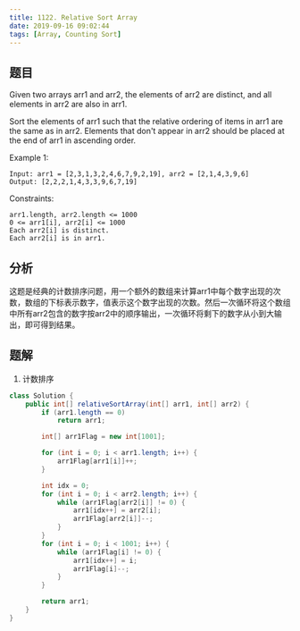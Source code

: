 ```yaml
---
title: 1122. Relative Sort Array
date: 2019-09-16 09:02:44
tags: [Array, Counting Sort]
---
```


## 题目

Given two arrays arr1 and arr2, the elements of arr2 are distinct, and all elements in arr2 are also in arr1.

Sort the elements of arr1 such that the relative ordering of items in arr1 are the same as in arr2.  Elements that don't appear in arr2 should be placed at the end of arr1 in ascending order.

Example 1:

``` example
Input: arr1 = [2,3,1,3,2,4,6,7,9,2,19], arr2 = [2,1,4,3,9,6]
Output: [2,2,2,1,4,3,3,9,6,7,19]
```

Constraints:

``` note
arr1.length, arr2.length <= 1000
0 <= arr1[i], arr2[i] <= 1000
Each arr2[i] is distinct.
Each arr2[i] is in arr1.
```

## 分析

这题是经典的计数排序问题，用一个额外的数组来计算arr1中每个数字出现的次数，数组的下标表示数字，值表示这个数字出现的次数。然后一次循环将这个数组中所有arr2包含的数字按arr2中的顺序输出，一次循环将剩下的数字从小到大输出，即可得到结果。

## 题解

1. 计数排序

``` java
class Solution {
    public int[] relativeSortArray(int[] arr1, int[] arr2) {
        if (arr1.length == 0)
            return arr1;

        int[] arr1Flag = new int[1001];

        for (int i = 0; i < arr1.length; i++) {
            arr1Flag[arr1[i]]++;
        }

        int idx = 0;
        for (int i = 0; i < arr2.length; i++) {
            while (arr1Flag[arr2[i]] != 0) {
                arr1[idx++] = arr2[i];
                arr1Flag[arr2[i]]--;
            }
        }
        for (int i = 0; i < 1001; i++) {
            while (arr1Flag[i] != 0) {
                arr1[idx++] = i;
                arr1Flag[i]--;
            }
        }

        return arr1;
    }
}
```
